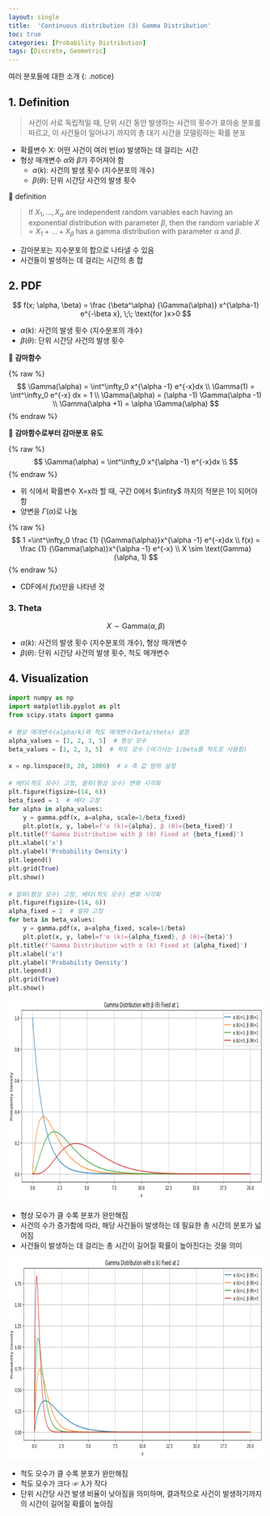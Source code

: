 ```yaml
---
layout: single
title:  'Continuous distribution (3) Gamma Distribution'
toc: true
categories: [Probability Distribution]
tags: [Discrete, Geometric]
---
```


여러 분포들에 대한 소개
{: .notice}

## 1. Definition

> 사건이 서로 독립적일 때, 단위 시간 동안 발생하는 사건의 횟수가 포아송 분포를 따르고, 이 사건들이 일어나기 까지의 총 대기 시간을 모델링하는 확률 분포

- 확률변수 X: 어떤 사건이 여러 번($\alpha$) 발생하는 데 걸리는 시간
- 형상 매개변수 $\alpha$와 $\beta$가 주어져야 함
  - $\alpha (k)$: 사건의 발생 횟수 (지수분포의 개수)
  - $\beta (\theta)$: 단위 시간당 사건의 발생 횟수

👀 definition

> If $X_1, ..., X_{\alpha}$ are independent random variables each having an exponential distribution with parameter $\beta$, then the random variable $X = X_1 + ... + X_{\beta}$ has a gamma distribution with parameter $\alpha$ and $\beta$.

- 감마분포는 지수분포의 합으로 나타낼 수 있음
- 사건들이 발생하는 데 걸리는 시간의 총 합




## 2. PDF

$$
f(x; \alpha, \beta) = \frac {\beta^\alpha} {\Gamma(\alpha)} x^{\alpha-1} e^{-\beta x}, \;\; \text{for }x>0
$$

- $\alpha (k)$: 사건의 발생 횟수 (지수분포의 개수)
- $\beta (\theta)$: 단위 시간당 사건의 발생 횟수

📍 **감마함수**

{% raw %}
$$
\Gamma(\alpha) = \int^\infty_0 x^{\alpha -1} e^{-x}dx \\
\Gamma(1) = \int^\infty_0 e^{-x} dx = 1 \\
\Gamma(\alpha) = (\alpha -1) \Gamma(\alpha -1) \\
\Gamma(\alpha +1) = \alpha \Gamma(\alpha)
$$
{% endraw %}

📍 **감마함수로부터 감마분포 유도**

{% raw %}
$$
\Gamma(\alpha) = \int^\infty_0 x^{\alpha -1} e^{-x}dx \\
$$
{% endraw %}

- 위 식에서 확률변수 X=x라 할 때, 구간 0에서 $\infity$ 까지의 적분은 1이 되어야 함
- 양변을 $\Gamma(\alpha)$로 나눔

{% raw %}
$$
1 =\int^\infty_0 \frac {1} {\Gamma(\alpha)}x^{\alpha -1} e^{-x}dx \\
f(x) = \frac {1} {\Gamma(\alpha)}x^{\alpha -1} e^{-x} \\
X \sim \text{Gamma}(\alpha, 1)
$$
{% endraw %}

- CDF에서 $f(x)$만을 나타낸 것

### 3. Theta

$$
X \sim \text{Gamma}(\alpha, \beta)
$$

- $\alpha (k)$: 사건의 발생 횟수 (지수분포의 개수), 형상 매개변수
- $\beta (\theta)$: 단위 시간당 사건의 발생 횟수, 척도 매개변수

## 4. Visualization

````python
import numpy as np
import matplotlib.pyplot as plt
from scipy.stats import gamma

# 형상 매개변수(alpha/k)와 척도 매개변수(beta/theta) 설정
alpha_values = [1, 2, 3, 5]  # 형상 모수
beta_values = [1, 2, 3, 5]  # 척도 모수 (여기서는 1/beta를 척도로 사용함)

x = np.linspace(0, 20, 1000)  # x 축 값 범위 설정

# 베타(척도 모수) 고정, 알파(형상 모수) 변화 시각화
plt.figure(figsize=(14, 6))
beta_fixed = 1  # 베타 고정
for alpha in alpha_values:
    y = gamma.pdf(x, a=alpha, scale=1/beta_fixed)
    plt.plot(x, y, label=f'α (k)={alpha}, β (θ)={beta_fixed}')
plt.title(f'Gamma Distribution with β (θ) Fixed at {beta_fixed}')
plt.xlabel('x')
plt.ylabel('Probability Density')
plt.legend()
plt.grid(True)
plt.show()

# 알파(형상 모수) 고정, 베타(척도 모수) 변화 시각화
plt.figure(figsize=(14, 6))
alpha_fixed = 2  # 알파 고정
for beta in beta_values:
    y = gamma.pdf(x, a=alpha_fixed, scale=1/beta)
    plt.plot(x, y, label=f'α (k)={alpha_fixed}, β (θ)={beta}')
plt.title(f'Gamma Distribution with α (k) Fixed at {alpha_fixed}')
plt.xlabel('x')
plt.ylabel('Probability Density')
plt.legend()
plt.grid(True)
plt.show()
````

<p align="center"><img src="https://github.com/sigirace/page-images/blob/main/statistics/distributions/gam2.png?raw=true" width="600" height="400"></p>

- 형상 모수가 클 수록 분포가 완만해짐
- 사건의 수가 증가함에 따라, 해당 사건들이 발생하는 데 필요한 총 시간의 분포가 넓어짐
- 사건들이 발생하는 데 걸리는 총 시간이 길어질 확률이 높아진다는 것을 의미

<p align="center"><img src="https://github.com/sigirace/page-images/blob/main/statistics/distributions/gam1.png?raw=true" width="600" height="400"></p>

- 척도 모수가 클 수록 분포가 완만해짐
- 척도 모수가 크다 ☞ $\lambda$가 작다
- 단위 시간당 사건 발생 비율이 낮아짐을 의미하며, 결과적으로 사건이 발생하기까지의 시간이 길어질 확률이 높아짐

